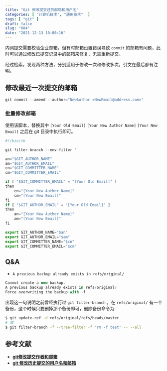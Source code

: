 ```yaml
---
title: "Git 修改提交过的邮箱和用户名"
categories: [ "计算机技术", "通用技术"  ]
tags: [ "git" ]
draft: false
slug: "604"
date: "2021-12-13 10:00:16"
---
```


内网提交需要校验企业邮箱，但有时邮箱设置错误导致 `commit` 的邮箱有问题，此时可以通过修改已提交记录中的邮箱来修复，无需重新提交。

经过检索，发现两种方法，分别适用于修改一次和修改多次，引文在最后都有注明。

## 修改最近一次提交的邮箱

```jsx
git commit --amend --author="NewAuthor <NewEmail@address.com>"
```

### 批量修改邮箱

使用该脚本，替换其中 `[Your Old Email]` `[Your New Author Name]` `[Your New Email]` 之后在 git 目录中执行即可。

```jsx
#!/bin/sh

git filter-branch --env-filter '

an="$GIT_AUTHOR_NAME"
am="$GIT_AUTHOR_EMAIL"
cn="$GIT_COMMITTER_NAME"
cm="$GIT_COMMITTER_EMAIL"

if [ "$GIT_COMMITTER_EMAIL" = "[Your Old Email]" ]
then
    cn="[Your New Author Name]"
    cm="[Your New Email]"
fi
if [ "$GIT_AUTHOR_EMAIL" = "[Your Old Email]" ]
then
    an="[Your New Author Name]"
    am="[Your New Email]"
fi

export GIT_AUTHOR_NAME="$an"
export GIT_AUTHOR_EMAIL="$am"
export GIT_COMMITTER_NAME="$cn"
export GIT_COMMITTER_EMAIL="$cm"
```

## Q&A

- `A previous backup already exists in refs/original/`

```jsx
Cannot create a new backup.
A previous backup already exists in refs/original/
Force overwriting the backup with -f
```

出现这一句说明之前曾经执行过 `git filter-branch` ，在 `refs/original/` 有一个备份，这个时候只要删掉那个备份即可，删除备份命令为:

```bash
$ git update-ref -d refs/original/refs/heads/master
# 或
$ git filter-branch -f --tree-filter -f 'rm -f test' -- --all
```

## 参考文献

- **[git修改提交作者和邮箱](https://blog.csdn.net/diu_brother/article/details/51982993)**
- **[git 修改历史提交的用户名和邮箱](https://blog.csdn.net/u013202238/article/details/81557710)**